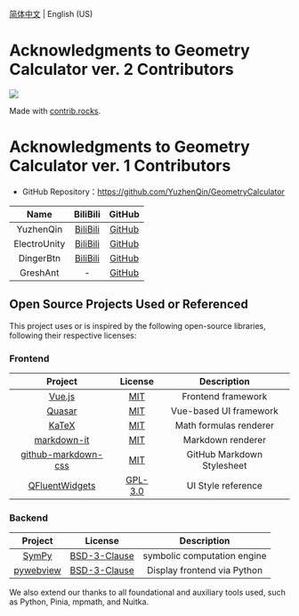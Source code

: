 [简体中文](ACKNOWLEDGMENTS.md) | English (US)

# Acknowledgments to Geometry Calculator ver. 2 Contributors

<a href="https://github.com/zhdbk3/GeometryCalculator/graphs/contributors">
  <img src="https://contrib.rocks/image?repo=zhdbk3/GeometryCalculator" />
</a>

Made with [contrib.rocks](https://contrib.rocks).

# Acknowledgments to Geometry Calculator ver. 1 Contributors

- GitHub Repository：https://github.com/YuzhenQin/GeometryCalculator

|     Name     |                     BiliBili                     |                  GitHub                   |
|:------------:|:------------------------------------------------:|:-----------------------------------------:|
|  YuzhenQin   | [BiliBili](https://space.bilibili.com/470160343) |  [GitHub](https://github.com/YuzhenQin1)  |
| ElectroUnity | [BiliBili](https://space.bilibili.com/562633104) | [GitHub](https://github.com/ElectroUnity) |
|  DingerBtn   | [BiliBili](https://space.bilibili.com/668182235) |  [GitHub](https://github.com/DingerBtn)   |
|   GreshAnt   |                        -                         | [GitHub](https://github.com/Kevin-O-Hsu)  |

## Open Source Projects Used or Referenced

This project uses or is inspired by the following open-source libraries, following their respective licenses:

### Frontend

|                                  Project                                   |                                    License                                    |        Description         |
|:--------------------------------------------------------------------------:|:-----------------------------------------------------------------------------:|:--------------------------:|
|                      [Vue.js](https://cn.vuejs.org/)                       |            [MIT](https://github.com/vuejs/core/blob/main/LICENSE)             |     Frontend framework     |
|                       [Quasar](https://quasar.dev/)                        |       [MIT](https://github.com/quasarframework/quasar/blob/dev/LICENSE)       |   Vue-based UI framework   |
|                        [KaTeX](https://katex.org/)                         |            [MIT](https://github.com/KaTeX/KaTeX/blob/main/LICENSE)            |   Math formulas renderer   |
|         [markdown-it](https://github.com/markdown-it/markdown-it)          |     [MIT](https://github.com/markdown-it/markdown-it/blob/master/LICENSE)     |     Markdown renderer      |
| [github-markdown-css](https://github.com/sindresorhus/github-markdown-css) | [MIT](https://github.com/sindresorhus/github-markdown-css/blob/main/license)  | GitHub Markdown Stylesheet |
|              [QFluentWidgets](https://qfluentwidgets.com/zh/)              | [GPL-3.0](https://github.com/zhiyiYo/PyQt-Fluent-Widgets/blob/master/LICENSE) |     UI Style reference     |

### Backend

|                   Project                    |                                License                                 |         Description         |
|:--------------------------------------------:|:----------------------------------------------------------------------:|:---------------------------:|
| [SymPy](https://www.sympy.org/zh/index.html) |   [BSD-3-Clause](https://github.com/sympy/sympy/blob/master/LICENSE)   | symbolic computation engine |
|  [pywebview](https://pywebview.flowrl.com)   | [BSD-3-Clause](https://github.com/r0x0r/pywebview/blob/master/LICENSE) | Display frontend via Python |

We also extend our thanks to all foundational and auxiliary tools used, such as Python, Pinia, mpmath, and Nuitka.
